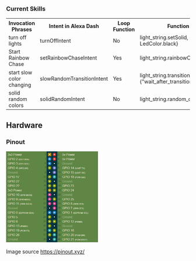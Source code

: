 
### Current Skills

<table>
    <tr>
        <th>Invocation Phrases</th>
        <th>Intent in Alexa Dash</th>
        <th>Loop Function</th>
        <th>Function Called</th>
    </tr>
    <tr>
        <td>turn off lights</td>
        <td>turnOffIntent</td>    
        <td>No</td>    
        <td>light_string.setSolid, {"color": LedColor.black}</td>
    </tr>
    <tr>
        <td>Start Rainbow Chase</td>
        <td>setRainbowChaseIntent</td>
        <td>Yes</td>    
        <td>light_string.rainbowCycle</td>
    </tr>
    <tr>
        <td>start slow color changing</td>
        <td>slowRandomTransitionIntent</td>    
        <td>Yes</td>    
        <td>
            light_string.transition_to_random_color, {"wait_after_transition_ms": 1}
        </td>
    </tr>
    <tr>
        <td>solid random colors</td>
        <td>solidRandomIntent</td>    
        <td>No</td>    
        <td>light_string.random_colors</td>
    </tr>
</table>

## Hardware
### Pinout
<img src="./docs/pi_pinout.png" width="50%" />
<p>Image source <a href="https://pinout.xyz/">https://pinout.xyz/</a></p>